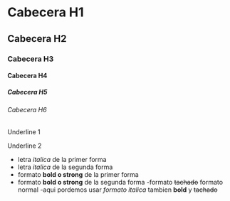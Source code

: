 # Cabecera H1
## Cabecera H2
### Cabecera H3
#### Cabecera H4
##### Cabecera H5
###### Cabecera H6

Underline 1 


Underline 2


- letra *italica* de la primer forma
- letra _italica_ de la segunda forma
- formato **bold o strong** de la primer forma 
- formato __bold o strong__ de la segunda forma 
-formato ~~tachado~~ formato normal
-aqui pordemos usar *formato italica* tambien **bold** y ~~tachado~~

